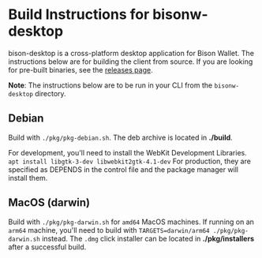 # Build Instructions for bisonw-desktop

bison-desktop is a cross-platform desktop application for Bison Wallet. The instructions below are for building the client from source. If you are looking for pre-built binaries, see the [releases page](https://github.com/decred/dcrdex/releases).

**Note**: The instructions below are to be run in your CLI from the `bisonw-desktop` directory.

## Debian
Build with `./pkg/pkg-debian.sh`. The deb archive is located in **./build**.

For development, you'll need to install the WebKit Development Libraries.
`apt install libgtk-3-dev libwebkit2gtk-4.1-dev`
For production, they are specified as DEPENDS in the control file and the
package manager will install them.

## MacOS (darwin)
Build with `./pkg/pkg-darwin.sh` for `amd64` MacOS machines. If running on an
`arm64` machine, you'll need to build with `TARGETS=darwin/arm64 ./pkg/pkg-darwin.sh` instead.
The `.dmg` click installer can be located in **./pkg/installers** after a successful build.
